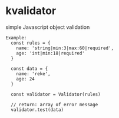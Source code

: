 # kvalidator
simple Javascript object validation

```
Example:
  const rules = {
    name: 'string|min:3|max:60|required',
    age: 'int|min:18|required'
  }

  const data = {
    name: 'reke',
    age: 24
  }

  const validator = Validator(rules)

  // return: array of error message
  validator.test(data)
```